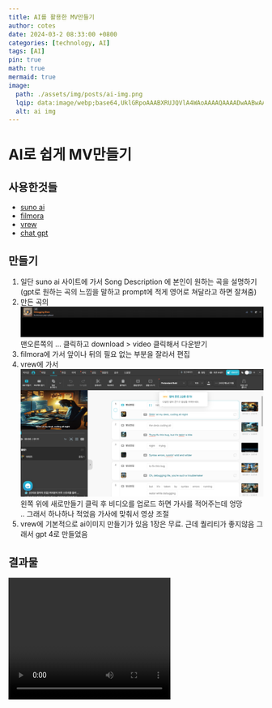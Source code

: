 ```yaml
---
title: AI를 활용한 MV만들기 
author: cotes
date: 2024-03-2 08:33:00 +0800
categories: [technology, AI]
tags: [AI]
pin: true
math: true
mermaid: true
image:
  path: ./assets/img/posts/ai-img.png
  lqip: data:image/webp;base64,UklGRpoAAABXRUJQVlA4WAoAAAAQAAAADwAABwAAQUxQSDIAAAARL0AmbZurmr57yyIiqE8oiG0bejIYEQTgqiDA9vqnsUSI6H+oAERp2HZ65qP/VIAWAFZQOCBCAAAA8AEAnQEqEAAIAAVAfCWkAALp8sF8rgRgAP7o9FDvMCkMde9PK7euH5M1m6VWoDXf2FkP3BqV0ZYbO6NA/VFIAAAA
  alt: ai img 
---
```


# AI로 쉽게 MV만들기

## 사용한것들
- [suno ai](https://www.suno.ai/)
- [filmora](https://filmora.wondershare.kr/thankyou/install-filmora-video-editor.html)
- [vrew](https://vrew.voyagerx.com/en/) 
- [chat gpt](https://chat.openai.com/)


## 만들기

1. 일단 suno ai 사이트에 가서 Song Description 에 본인이 원하는 곡을 설명하기  
(gpt로 원하는 곡의 느낌을 말하고 prompt에 적게 영어로 쳐달라고 하면 잘쳐줌)
2. 만든 곡의 ![alt text](./assets/img/posts/suno.png) 맨오른쪽의 ...  클릭하고 download > video 클릭해서 다운받기
3. filmora에 가서 앞이나 뒤의 필요 없는 부분을 잘라서 편집
4. vrew에 가서 ![alt text](./assets/img/posts/vrew.png) 왼쪽 위에 새로만들기 클릭 후 비디오를 업로드 하면 가사를 적어주는데 엉망  
.. 그래서 하나하나 적었음 가사에 맞춰서 영상 조절
5. vrew에 기본적으로 ai이미지 만들기가 있음 1장은 무료. 근데 퀄리티가 좋지않음 그래서 gpt 4로 만들었음

## 결과물 

<video width="320" height="240" controls>
  <source src="../assets/mp4-files/ai-mv.mp4" type="video/mp4">
  Your browser does not support the video tag.
</video>